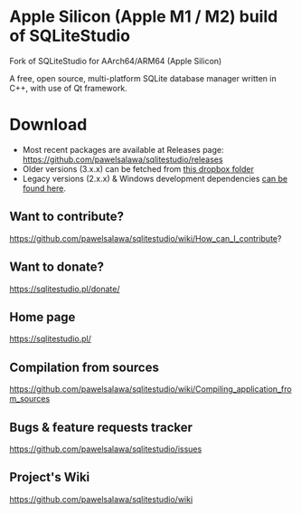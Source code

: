 # Apple Silicon (Apple M1 / M2) build of SQLiteStudio
Fork of SQLiteStudio for AArch64/ARM64 (Apple Silicon)

A free, open source, multi-platform SQLite database manager written in C++, with use of Qt framework.

# Download

- Most recent packages are available at Releases page: https://github.com/pawelsalawa/sqlitestudio/releases
- Older versions (3.x.x) can be fetched from [this dropbox folder](https://www.dropbox.com/sh/ao4nz2qjfsz2yuy/AABwiiss3do7n0wNecuk-uyna?dl=0)
- Legacy versions (2.x.x) & Windows development dependencies [can be found here](https://www.dropbox.com/sh/iyilxtepgswpdlm/AADmYlJ4QRYWn_eo9u4fPn0Aa?dl=0).

## Want to contribute?
https://github.com/pawelsalawa/sqlitestudio/wiki/How_can_I_contribute?


## Want to donate?
https://sqlitestudio.pl/donate/


## Home page
https://sqlitestudio.pl/


## Compilation from sources
https://github.com/pawelsalawa/sqlitestudio/wiki/Compiling_application_from_sources


## Bugs & feature requests tracker
https://github.com/pawelsalawa/sqlitestudio/issues


## Project's Wiki
https://github.com/pawelsalawa/sqlitestudio/wiki
